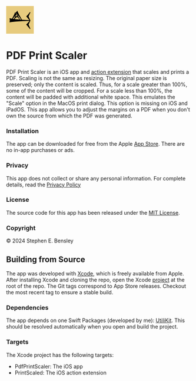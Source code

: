  <img src="docs/app-icon.png" alt="icon" width="75" height="75">

# PDF Print Scaler

PDF Print Scaler is an iOS app and [action extension](https://developer.apple.com/library/archive/documentation/General/Conceptual/ExtensibilityPG/Action.html) that scales and prints a PDF.  Scaling is not the same as resizing. The original paper size is preserved; only the content is scaled. Thus, for a scale greater than 100%, some of the content will be cropped. For a scale less than 100%, the content will be padded with additional white space. This emulates the "Scale" option in the MacOS print dialog. This option is missing on iOS and iPadOS. This app allows you to adjust the margins on a PDF when you don't own the source from which the PDF was generated.

### Installation

The app can be downloaded for free from the Apple [App Store](https://apps.apple.com/us/app/id6670455978/). There are no in-app purchases or ads.

### Privacy

This app does not collect or share any personal information. For complete details, read the [Privacy Policy](https://stephenbensley.github.io/PdfPrintScaler/privacy.html)

### License

The source code for this app has been released under the [MIT License](LICENSE).

### Copyright

© 2024 Stephen E. Bensley

## Building from Source

The app was developed with [Xcode](https://developer.apple.com/xcode/), which is freely available from Apple. After installing Xcode and cloning the repo, open the Xcode [project](PdfPrintScaler.xcodeproj) at the root of the repo. The Git tags correspond to App Store releases. Checkout the most recent tag to ensure a stable build.

### Dependencies

The app depends on one Swift Packages (developed by me): [UtiliKit](https://github.com/stephenbensley/UtiliKit). This should be resolved automatically when you open and build the project.

### Targets

The Xcode project has the following targets:

- PdfPrintScaler: The iOS app
- PrintScaled: The iOS action extension
